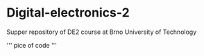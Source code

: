 # Digital-electronics-2
Supper repository of DE2 course at Brno University of Technology

'''
pice of code
'''
